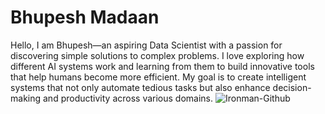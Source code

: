 # Bhupesh Madaan
Hello, I am Bhupesh—an aspiring Data Scientist with a passion for discovering simple solutions to complex problems. I love exploring how different AI systems work and learning from them to build innovative tools that help humans become more efficient. My goal is to create intelligent systems that not only automate tedious tasks but also enhance decision-making and productivity across various domains.
![Ironman-Github](https://github.com/user-attachments/assets/89a5b10b-419c-4206-a97c-f611935b87bd)
